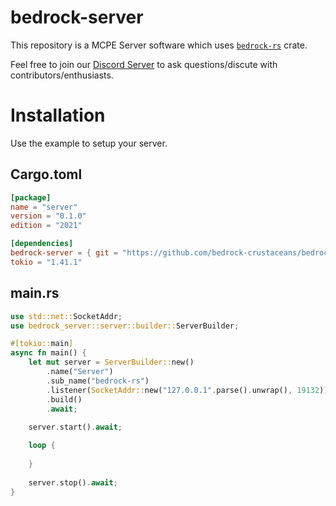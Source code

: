 # bedrock-server

This repository is a MCPE Server software which uses [`bedrock-rs`](https://github.com/bedrock-crustaceans/bedrockrs) crate.

Feel free to join our [Discord Server](https://discord.gg/b3GQbT72) to ask questions/discute with contributors/enthusiasts.

# Installation

Use the example to setup your server.

## Cargo.toml

```toml
[package]
name = "server"
version = "0.1.0"
edition = "2021"

[dependencies]
bedrock-server = { git = "https://github.com/bedrock-crustaceans/bedrock-server" }
tokio = "1.41.1"
```

## main.rs

```rust
use std::net::SocketAddr;
use bedrock_server::server::builder::ServerBuilder;

#[tokio::main]
async fn main() {
    let mut server = ServerBuilder::new()
        .name("Server")
        .sub_name("bedrock-rs")
        .listener(SocketAddr::new("127.0.0.1".parse().unwrap(), 19132))
        .build()
        .await;
    
    server.start().await;

    loop {
        
    }
    
    server.stop().await;
}
```
